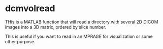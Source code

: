 # dcmvolread

THis is a MATLAB function that will read a directory with several 2D
DICOM images into a 3D matrix, ordered by slice number.

This is useful if you want to read in an MPRAGE for visualization or 
some other purpose.
